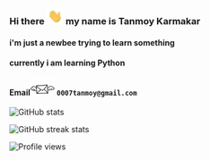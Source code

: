 ### Hi there <img src='https://github.com/tk007-git/tk007-git/blob/main/hi.gif' height='30px'> my name is Tanmoy Karmakar
####  i'm just a newbee trying to learn something
####  currently i am learning Python

#### Email<img src='https://github.com/tk007-git/tk007-git/blob/main/email.gif' height='30px'> `0007tanmoy@gmail.com`


![GitHub stats](https://github-readme-stats.vercel.app/api?username=tk007-git&show_icons=true)  

  

![GitHub streak stats](https://github-readme-streak-stats.herokuapp.com/?user=tk007-git)  

![Profile views](https://gpvc.arturio.dev/tk007-git)  

